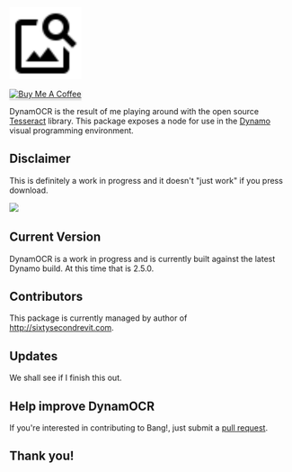 <img src="https://github.com/johnpierson/DynamOCR/blob/master/_resources/image_search-24px.svg" width="128"/>

<a href="https://www.buymeacoffee.com/j0hnp" target="_blank"><img src="https://www.buymeacoffee.com/assets/img/custom_images/orange_img.png" alt="Buy Me A Coffee" style="height: 41px !important;width: 174px !important;box-shadow: 0px 3px 2px 0px rgba(190, 190, 190, 0.5) !important;-webkit-box-shadow: 0px 3px 2px 0px rgba(190, 190, 190, 0.5) !important;" ></a>

DynamOCR is the result of me playing around with the open source [Tesseract](https://github.com/charlesw/tesseract) library. This package exposes a node for use in the [Dynamo](http://www.dynamobim.org) visual programming environment. 

## Disclaimer
This is definitely a work in progress and it doesn't "just work" if you press download.

<img src="https://media2.giphy.com/media/qGWLUvdYf6O0U/giphy.gif" width="256"/>

## Current Version
DynamOCR is a work in progress and is currently built against the latest Dynamo build. At this time that is 2.5.0.

## Contributors
This package is currently managed by author of http://sixtysecondrevit.com.

## Updates
We shall see if I finish this out.

## Help improve DynamOCR
If you're interested in contributing to Bang!, just submit a [pull request](https://github.com/johnpierson/DynamOCR/pulls).

## Thank you!
